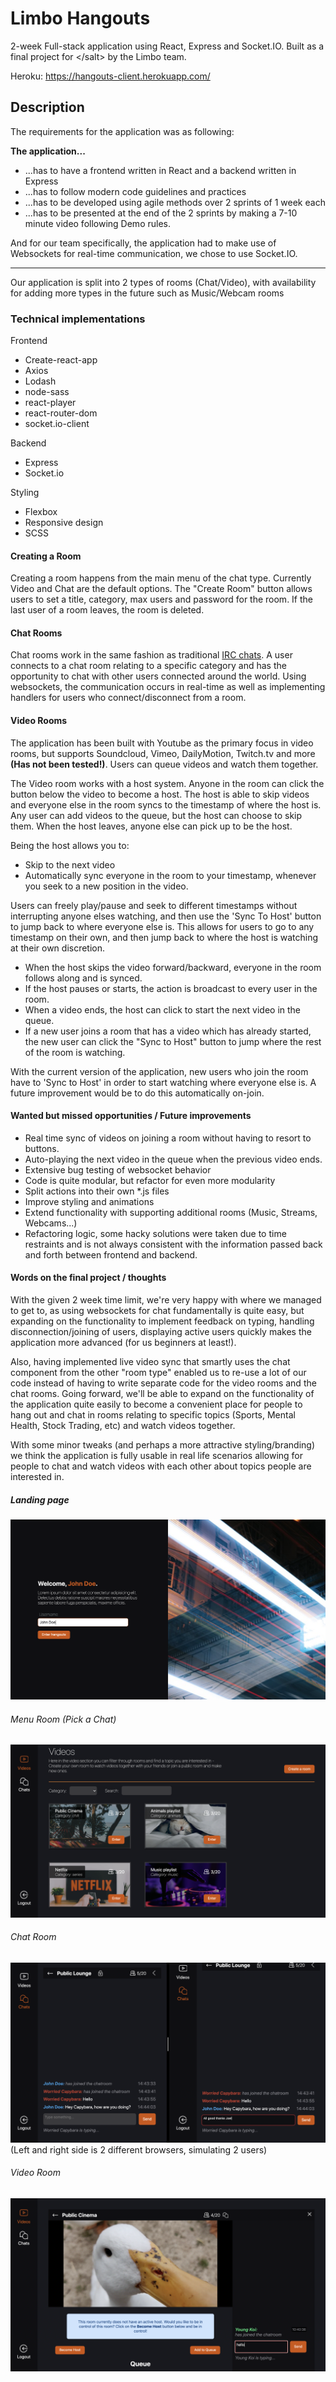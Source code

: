 # Limbo Hangouts
2-week Full-stack application using React, Express and Socket.IO. Built as a final project for &lt;/salt&gt; by the Limbo team.

Heroku: https://hangouts-client.herokuapp.com/

## Description

The requirements for the application was as following:

**The application...**

  * ...has to have a frontend written in React and a backend written in Express
  * ...has to follow modern code guidelines and practices
  * ...has to be developed using agile methods over 2 sprints of 1 week each
  * ...has to be presented at the end of the 2 sprints by making a 7-10 minute video following Demo rules.

And for our team specifically, the application had to make use of Websockets for real-time communication, we chose to use Socket.IO.

---
Our application is split into 2 types of rooms (Chat/Video), with availability for adding more types in the future such as Music/Webcam rooms

### Technical implementations

Frontend

- Create-react-app
- Axios
- Lodash 
- node-sass
- react-player
- react-router-dom
- socket.io-client

Backend

- Express
- Socket.io

Styling

- Flexbox
- Responsive design
- SCSS

#### Creating a Room

Creating a room happens from the main menu of the chat type. Currently Video and Chat are the default options. 
The "Create Room" button allows users to set a title, category, max users and password for the room. 
If the last user of a room leaves, the room is deleted.

#### Chat Rooms

Chat rooms work in the same fashion as traditional [IRC chats](https://en.wikipedia.org/wiki/Internet_Relay_Chat). A user connects to a chat room relating to a specific category and has the opportunity to chat with other users connected around the world. Using websockets, the communication occurs in real-time as well as implementing handlers for users who connect/disconnect from a room.

#### Video Rooms

The application has been built with Youtube as the primary focus in video rooms, but supports Soundcloud, Vimeo, DailyMotion, Twitch.tv and more **(Has not been tested!)**. Users can queue videos and watch them together. 

The Video room works with a host system. Anyone in the room can click the button below the video to become a host. The host is able to skip videos and everyone else in the room syncs to the timestamp of where the host is. Any user can add videos to the queue, but the host can choose to skip them. When the host leaves, anyone else can pick up to be the host.

Being the host allows you to:
- Skip to the next video
- Automatically sync everyone in the room to your timestamp, whenever you seek to a new position in the video.

Users can freely play/pause and seek to different timestamps without interrupting anyone elses watching, and then use the 'Sync To Host' button to jump back to where everyone else is. This allows for users to go to any timestamp on their own, and then jump back to where the host is watching at their own discretion.

- When the host skips the video forward/backward, everyone in the room follows along and is synced. 
- If the host pauses or starts, the action is broadcast to every user in the room. 
- When a video ends, the host can click to start the next video in the queue. 
- If a new user joins a room that has a video which has already started, the new user can click the "Sync to Host" button to jump where the rest of the room is watching.

With the current version of the application, new users who join the room have to 'Sync to Host' in order to start watching where everyone else is. A future improvement would be to do this automatically on-join.


#### Wanted but missed opportunities / Future improvements

- Real time sync of videos on joining a room without having to resort to buttons.
- Auto-playing the next video in the queue when the previous video ends.
- Extensive bug testing of websocket behavior
- Code is quite modular, but refactor for even more modularity
- Split actions into their own *.js files
- Improve styling and animations
- Extend functionality with supporting additional rooms (Music, Streams, Webcams...)
- Refactoring logic, some hacky solutions were taken due to time restraints and is not always consistent with the information passed back and forth between frontend and backend.


#### Words on the final project / thoughts

With the given 2 week time limit, we're very happy with where we managed to get to, as using websockets for chat fundamentally is quite easy, but expanding on the functionality to implement feedback on typing, handling disconnection/joining of users, displaying active users quickly makes the application more advanced (for us beginners at least!). 

Also, having implemented live video sync that smartly uses the chat component from the other "room type" enabled us to re-use a lot of our code instead of having to write separate code for the video rooms and the chat rooms. Going forward, we'll be able to expand on the functionality of the application quite easily to become a convenient place for people to hang out and chat in rooms relating to specific topics (Sports, Mental Health, Stock Trading, etc) and watch videos together. 

With some minor tweaks (and perhaps a more attractive styling/branding) we think the application is fully usable in real life scenarios allowing for people to chat and watch videos with each other about topics people are interested in.

##### Landing page

![Homepage](/readme_screenshots/homepage.png)

###### Menu Room (Pick a Chat)

![Menuroom](/readme_screenshots/menuroom.png)

###### Chat Room

![Chatroom](/readme_screenshots/chatroom.png)
(Left and right side is 2 different browsers,  simulating 2 users)

###### Video Room

![Videoroom](/readme_screenshots/videoroom.png)
